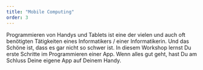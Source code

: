 ```yaml
---
title: "Mobile Computing"
order: 3
---
```

Programmieren von Handys und Tablets ist eine der vielen und auch oft benötigten Tätigkeiten eines Informatikers / einer Informatikerin. Und das Schöne ist, dass es gar nicht so schwer ist. In diesem Workshop lernst Du erste Schritte im Programmieren einer App. Wenn alles gut geht, hast Du am Schluss Deine eigene App auf Deinem Handy.